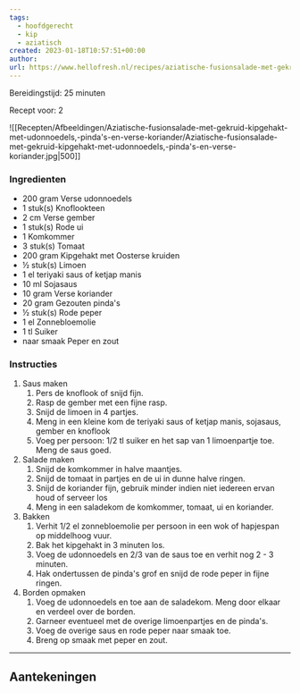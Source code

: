 ```yaml
---
tags:
  - hoofdgerecht
  - kip
  - aziatisch
created: 2023-01-18T10:57:51+00:00
author: 
url: https://www.hellofresh.nl/recipes/aziatische-fusionsalade-met-gekruid-kipgehakt-63c7d0af6ab9cacaa3737905
---
```

Bereidingstijd: 25 minuten

Recept voor: 2

![[Recepten/Afbeeldingen/Aziatische-fusionsalade-met-gekruid-kipgehakt-met-udonnoedels,-pinda's-en-verse-koriander/Aziatische-fusionsalade-met-gekruid-kipgehakt-met-udonnoedels,-pinda's-en-verse-koriander.jpg|500]]


### Ingredienten

- 200 gram Verse udonnoedels
- 1 stuk(s) Knoflookteen
- 2 cm Verse gember
- 1 stuk(s) Rode ui
- 1 Komkommer
- 3 stuk(s) Tomaat
- 200 gram Kipgehakt met Oosterse kruiden
- ½ stuk(s) Limoen
- 1 el teriyaki saus of ketjap manis
- 10 ml Sojasaus
- 10 gram Verse koriander
- 20 gram Gezouten pinda's
- ½ stuk(s) Rode peper
- 1 el Zonnebloemolie
- 1 tl Suiker
- naar smaak Peper en zout

### Instructies

1. Saus maken
	1. Pers de knoflook of snijd fijn.
	2. Rasp de gember met een fijne rasp.
	3. Snijd de limoen in 4 partjes.
	4. Meng in een kleine kom de teriyaki saus of ketjap manis, sojasaus, gember en knoflook 
	5. Voeg per persoon: 1/2 tl suiker en het sap van 1 limoenpartje toe. Meng de saus goed.
2. Salade maken
	1. Snijd de komkommer in halve maantjes.
	2. Snijd de tomaat in partjes en de ui in dunne halve ringen.
	3. Snijd de koriander fijn, gebruik minder indien niet iedereen ervan houd of serveer los
	4. Meng in een saladekom de komkommer, tomaat, ui en koriander.
3. Bakken
	1. Verhit 1/2 el zonnebloemolie per persoon in een wok of hapjespan op middelhoog vuur. 
	2. Bak het kipgehakt in 3 minuten los.
	3. Voeg de udonnoedels en 2/3 van de saus toe en verhit nog 2 - 3 minuten.
	4. Hak ondertussen de pinda's grof en snijd de rode peper in fijne ringen.
4. Borden opmaken
	1. Voeg de udonnoedels en toe aan de saladekom. Meng door elkaar en verdeel over de borden.
	2. Garneer eventueel met de overige limoenpartjes en de pinda's.
	3. Voeg de overige saus en rode peper naar smaak toe.
	4. Breng op smaak met peper en zout.

-----

## Aantekeningen
